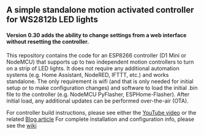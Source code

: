 ## A simple standalone motion activated controller for WS2812b LED lights

#### Version 0.30 adds the ability to change settings from a web interface without resetting the controller.

This repository contains the code for an ESP8266 controller (D1 Mini or NodeMCU) that supports up to two independent motion controllers to turn on a strip of LED lights.  It does not require any additional automation systems (e.g. Home Assistant, NodeRED, IFTTT, etc.) and works standalone.  The only requirement is wifi (and that is only needed for initial setup or to make configuration changes) and software to load the initial .bin file to the controller (e.g. NodeMCU PyFlasher, ESPHome-Flasher).  After initial load, any additional updates can be performed over-the-air (OTA).

For controller build instructions, please see either the [YouTube video](https://youtu.be/b4s_VEtVWY4) or the related [Blog article](https://resinchemtech.blogspot.com/2021/12/standalone-led-controller.html)
For complete installation and configuration info, please see the [wiki](https://github.com/Resinchem/standalone-led-controller/wiki)
